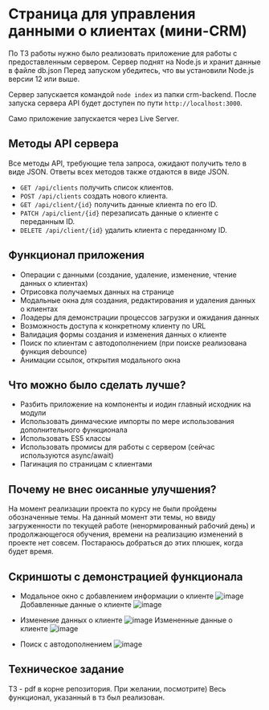 # Страница для управления данными о клиентах (мини-CRM)

По ТЗ работы нужно было реализовать приложение для работы с предоставленным сервером. Сервер поднят на Node.js и хранит данные в файле db.json
Перед запуском убедитесь, что вы установили Node.js версии 12 или выше.

Сервер запускается командой `node index` из папки crm-backend.
После запуска сервера API будет доступен по пути `http://localhost:3000`.

Само приложение запускается через Live Server.

## Методы API сервера

Все методы API, требующие тела запроса, ожидают получить тело в виде JSON. Ответы всех методов также отдаются в виде JSON.

* `GET /api/clients` получить список клиентов.
* `POST /api/clients` создать нового клиента.
* `GET /api/client/{id}` получить данные клиента по его ID.
* `PATCH /api/client/{id}` перезаписать данные о клиенте с переданным ID.
* `DELETE /api/client/{id}` удалить клиента с переданному ID.

## Функционал приложения

- Операции с данными (создание, удаление, изменение, чтение данных о клиентах)
- Отрисовка получаемых данных на странице
- Модальные окна для создания, редактирования и удаления данных о клиентах
- Лоадеры для демонстрации процессов загрузки и ожидания данных
- Возможность доступа к конкретному клиенту по URL
- Валидация формы создания и изменения данных о клиенте
- Поиск по клиентам с автодополнением (при поиске реализована функция debounce)
- Анимации ссылок, открытия модального окна

## Что можно было сделать лучше?
- Разбить приложение на компоненты и иодин главный исходник на модули
- Использовать динмаческие импорты по мере использования дополнительного функционала
- Использовать ES5 классы
- Использовать промисы для работы с сервером (сейчас используются async/await)
- Пагинация по страницам с клиентами

## Почему не внес оисанные улучшения?
На момент реализации проекта по курсу не были пройдены обозначенные темы. На данный момент эти темы, но ввиду загруженности по текущей работе (ненормированный рабочий день) и продолжающегося обучения, времени на реализацию изменений в проекте нет совсем. Постараюсь добраться до этих плюшек, когда будет время.

## Скриншоты с демонстрацией функционала
- Модальное окно с добавлением информации о клиенте
![image](readme_img/2022-11-20%2009.51.16.jpg)
Добавленные данные о клиенте
![image](readme_img/%D0%A1%D0%BD%D0%B8%D0%BC%D0%BE%D0%BA%20%D1%8D%D0%BA%D1%80%D0%B0%D0%BD%D0%B0%202022-11-20%20%D0%B2%2009.54.24.png)

- Изменение данных о клиенте
![image](readme_img/Снимок%20экрана%202022-11-20%20в%2009.56.50.png)
Измененные данные о клиенте
![image](readme_img/Снимок%20экрана%202022-11-20%20в%2009.57.28.png)

- Поиск с автодополнением
![image](readme_img/Снимок%20экрана%202022-11-20%20в%2009.59.56.png)

## Техническое задание
ТЗ - pdf в корне репозитория. При желании, посмотрите)
Весь функционал, указанный в тз был реализован.

